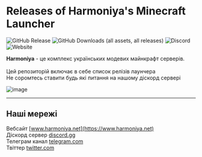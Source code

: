 # Releases of Harmoniya's Minecraft Launcher

![GitHub Release](https://img.shields.io/github/v/release/harmoniamc/launcher-releases)
![GitHub Downloads (all assets, all releases)](https://img.shields.io/github/downloads/harmoniamc/launcher-releases/total)
![Discord](https://img.shields.io/discord/1167897268318384170)
![Website](https://img.shields.io/website?url=https%3A%2F%2Fwww.harmoniya.net)

**Harmoniya** - це комплекс українських модевих майнкрафт серверів. <br> <br>
Цей репозиторій включає в себе список релізів лаунчера <br>
Не соромтесь ставити будь які питання на нашому діскорд сервері 

![image](https://github.com/harmoniamc/launcher-releases/assets/57723849/a068a8ee-3291-45c6-999c-74c3daa4cb7d)

--- 

## Наші мережі <br>
Вебсайт        [www.harmoniya.net](https://www.harmoniya.net) <br>
Діскорд сервер [discord.gg](https://discord.harmoniya.net) <br>
Телеграм канал [telegram.com](https://telegram.harmoniya.net) <br>
Твіттер        [twitter.com](https://twitter.com/harmoniyanet) <br>
